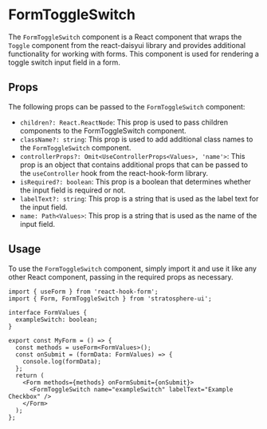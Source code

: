 # FormToggleSwitch

The `FormToggleSwitch` component is a React component that wraps the `Toggle` component from the react-daisyui library and provides additional functionality for working with forms. This component is used for rendering a toggle switch input field in a form.

## Props

The following props can be passed to the `FormToggleSwitch` component:

- `children?: React.ReactNode`:
  This prop is used to pass children components to the FormToggleSwitch component.
- `className?: string`:
  This prop is used to add additional class names to the `FormToggleSwitch` component.
- `controllerProps?: Omit<UseControllerProps<Values>, 'name'>`: This prop is an object that contains additional props that can be passed to the `useController` hook from the react-hook-form library.
- `isRequired?: boolean`: This prop is a boolean that determines whether the input field is required or not.
- `labelText?: string`: This prop is a string that is used as the label text for the input field.
- `name: Path<Values>`: This prop is a string that is used as the name of the input field.

## Usage

To use the `FormToggleSwitch` component, simply import it and use it like any other React component, passing in the required props as necessary.

```tsx
import { useForm } from 'react-hook-form';
import { Form, FormToggleSwitch } from 'stratosphere-ui';

interface FormValues {
  exampleSwitch: boolean;
}

export const MyForm = () => {
  const methods = useForm<FormValues>();
  const onSubmit = (formData: FormValues) => {
    console.log(formData);
  };
  return (
    <Form methods={methods} onFormSubmit={onSubmit}>
      <FormToggleSwitch name="exampleSwitch" labelText="Example Checkbox" />
    </Form>
  );
};
```

